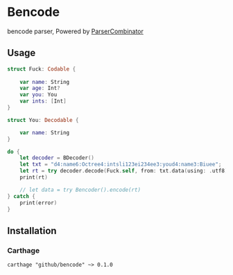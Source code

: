 # Bencode

bencode parser, Powered by [ParserCombinator](https://github.com/octree/ParserCombinator)





## Usage



```swift
struct Fuck: Codable {
    
    var name: String
    var age: Int?
    var you: You
    var ints: [Int]
}

struct You: Decodable {

    var name: String
}

do {
    let decoder = BDecoder()
    let txt = "d4:name6:Octree4:intsli123ei234ee3:youd4:name3:Biuee";
    let rt = try decoder.decode(Fuck.self, from: txt.data(using: .utf8)!)
    print(rt)

    // let data = try Bencoder().encode(rt)
} catch {
    print(error)
}
```





## Installation



### Carthage



```shell
carthage "github/bencode" ~> 0.1.0
```




